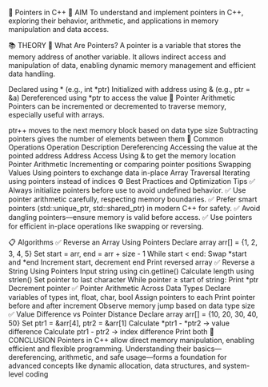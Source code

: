 🎯 Pointers in C++
🧭 AIM
To understand and implement pointers in C++, exploring their behavior, arithmetic, and applications in memory manipulation and data access.

📚 THEORY
📌 What Are Pointers?
A pointer is a variable that stores the memory address of another variable. It allows indirect access and manipulation of data, enabling dynamic memory management and efficient data handling.

Declared using * (e.g., int *ptr)
Initialized with address using & (e.g., ptr = &a)
Dereferenced using *ptr to access the value
📌 Pointer Arithmetic
Pointers can be incremented or decremented to traverse memory, especially useful with arrays.

ptr++ moves to the next memory block based on data type size
Subtracting pointers gives the number of elements between them
🔄 Common Operations
Operation	Description
Dereferencing	Accessing the value at the pointed address
Address Access	Using & to get the memory location
Pointer Arithmetic	Incrementing or comparing pointer positions
Swapping Values	Using pointers to exchange data in-place
Array Traversal	Iterating using pointers instead of indices
⚙️ Best Practices and Optimization Tips
✅ Always initialize pointers before use to avoid undefined behavior.
✅ Use pointer arithmetic carefully, respecting memory boundaries.
✅ Prefer smart pointers (std::unique_ptr, std::shared_ptr) in modern C++ for safety.
✅ Avoid dangling pointers—ensure memory is valid before access.
✅ Use pointers for efficient in-place operations like swapping or reversing.

📋 Algorithms
✅ Reverse an Array Using Pointers
Declare array arr[] = {1, 2, 3, 4, 5}
Set start = arr, end = arr + size - 1
While start < end:
Swap *start and *end
Increment start, decrement end
Print reversed array
✅ Reverse a String Using Pointers
Input string using cin.getline()
Calculate length using strlen()
Set pointer to last character
While pointer ≥ start of string:
Print *ptr
Decrement pointer
✅ Pointer Arithmetic Across Data Types
Declare variables of types int, float, char, bool
Assign pointers to each
Print pointer before and after increment
Observe memory jump based on data type size
✅ Value Difference vs Pointer Distance
Declare array arr[] = {10, 20, 30, 40, 50}
Set ptr1 = &arr[4], ptr2 = &arr[1]
Calculate *ptr1 - *ptr2 → value difference
Calculate ptr1 - ptr2 → index difference
Print both
🧠 CONCLUSION
Pointers in C++ allow direct memory manipulation, enabling efficient and flexible programming. Understanding their basics—dereferencing, arithmetic, and safe usage—forms a foundation for advanced concepts like dynamic allocation, data structures, and system-level coding
